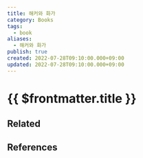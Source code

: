 ```yaml
---
title: 해커와 화가
category: Books
tags:
  - book
aliases:
  - 해커와 화가
publish: true
created: 2022-07-28T09:10:00.000+09:00
updated: 2022-07-28T09:10:00.000+09:00
---
```


# {{ $frontmatter.title }}

## Related

## References
